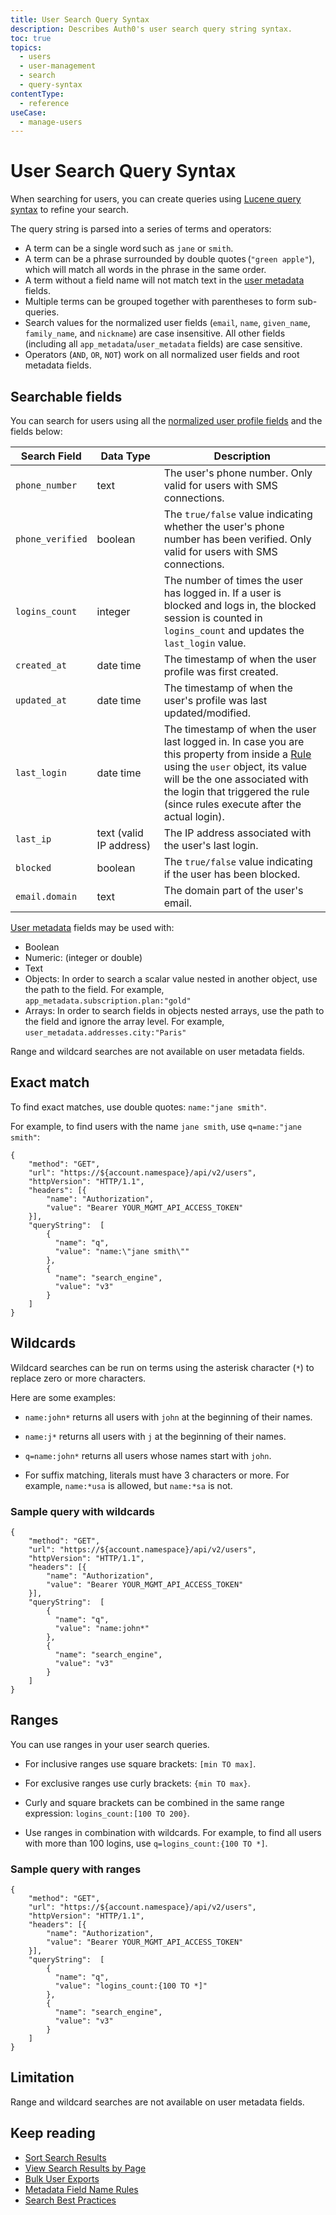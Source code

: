 ```yaml
---
title: User Search Query Syntax
description: Describes Auth0's user search query string syntax.
toc: true
topics:
  - users
  - user-management
  - search
  - query-syntax
contentType:
  - reference
useCase:
  - manage-users
---
```


# User Search Query Syntax

When searching for users, you can create queries using [Lucene query syntax](http://www.lucenetutorial.com/lucene-query-syntax.html) to refine your search.

The query string is parsed into a series of terms and operators:

* A term can be a single word such as `jane` or `smith`.
* A term can be a phrase surrounded by double quotes (`"green apple"`), which will match all words in the phrase in the same order.
* A term without a field name will not match text in the [user metadata](/users/concepts/overview-user-metadata) fields.
* Multiple terms can be grouped together with parentheses to form sub-queries.
* Search values for the normalized user fields (`email`, `name`, `given_name`, `family_name`, and `nickname`) are case insensitive. All other fields (including all `app_metadata`/`user_metadata` fields) are case sensitive.
* Operators (`AND`, `OR`, `NOT`) work on all normalized user fields and root metadata fields.

## Searchable fields

You can search for users using all the [normalized user profile fields](/users/normalized/auth0/normalized-user-profile-schema) and the fields below:

Search&nbsp;Field | Data&nbsp;Type | Description
------|------|-----
`phone_number` | text | The user's phone number. Only valid for users with SMS connections.
`phone_verified` | boolean | The `true/false` value indicating whether the user's phone number has been verified. Only valid for users with SMS connections.
`logins_count` | integer | The number of times the user has logged in. If a user is blocked and logs in, the blocked session is counted in `logins_count` and updates the `last_login` value.
`created_at` | date&nbsp;time | The timestamp of when the user profile was first created.
`updated_at` | date&nbsp;time | The timestamp of when the user's profile was last updated/modified.
`last_login` | date&nbsp;time | The timestamp of when the user last logged in. In case you are this property from inside a [Rule](/rules) using the `user` object, its value will be the one associated with the login that triggered the rule (since rules execute after the actual login).
`last_ip` | text (valid IP&nbsp;address) | The IP address associated with the user's last login.
`blocked` | boolean | The `true/false` value indicating if the user has been blocked.
`email.domain` | text | The domain part of the user's email.

[User metadata](/users/concepts/overview-user-metadata) fields may be used with:
    
* Boolean
* Numeric: (integer or double)
* Text
* Objects: In order to search a scalar value nested in another object, use the path to the field. For example, `app_metadata.subscription.plan:"gold"`
* Arrays: In order to search fields in objects nested arrays, use the path to the field and ignore the array level. For example, `user_metadata.addresses.city:"Paris"`

Range and wildcard searches are not available on user metadata fields.

## Exact match

To find exact matches, use double quotes: `name:"jane smith"`.

For example, to find users with the name `jane smith`, use `q=name:"jane smith"`:

```har
{
    "method": "GET",
    "url": "https://${account.namespace}/api/v2/users",
    "httpVersion": "HTTP/1.1",
    "headers": [{
        "name": "Authorization",
        "value": "Bearer YOUR_MGMT_API_ACCESS_TOKEN"
    }],
    "queryString":  [
        {
          "name": "q",
          "value": "name:\"jane smith\""
        },
        {
          "name": "search_engine",
          "value": "v3"
        }
    ]
}
```

## Wildcards

Wildcard searches can be run on terms using the asterisk character (`*`) to replace zero or more characters. 

Here are some examples: 

* `name:john*` returns all users with `john` at the beginning of their names. 

* `name:j*` returns all users with `j` at the beginning of their names.

* `q=name:john*` returns all users whose names start with `john`.

* For suffix matching, literals must have 3 characters or more. For example, `name:*usa` is allowed, but `name:*sa` is not.

### Sample query with wildcards

```har
{
    "method": "GET",
    "url": "https://${account.namespace}/api/v2/users",
    "httpVersion": "HTTP/1.1",
    "headers": [{
        "name": "Authorization",
        "value": "Bearer YOUR_MGMT_API_ACCESS_TOKEN"
    }],
    "queryString":  [
        {
          "name": "q",
          "value": "name:john*"
        },
        {
          "name": "search_engine",
          "value": "v3"
        }
    ]
}
```

## Ranges

You can use ranges in your user search queries. 

* For inclusive ranges use square brackets: `[min TO max]`.

* For exclusive ranges use curly brackets: `{min TO max}`.

* Curly and square brackets can be combined in the same range expression: `logins_count:[100 TO 200}`. 

* Use ranges in combination with wildcards. For example, to find all users with more than 100 logins, use `q=logins_count:{100 TO *]`.

### Sample query with ranges

```har
{
    "method": "GET",
    "url": "https://${account.namespace}/api/v2/users",
    "httpVersion": "HTTP/1.1",
    "headers": [{
        "name": "Authorization",
        "value": "Bearer YOUR_MGMT_API_ACCESS_TOKEN"
    }],
    "queryString":  [
        {
          "name": "q",
          "value": "logins_count:{100 TO *]"
        },
        {
          "name": "search_engine",
          "value": "v3"
        }
    ]
}
```

## Limitation

Range and wildcard searches are not available on user metadata fields.

## Keep reading

* [Sort Search Results](/users/search/v3/sort-search-results)
* [View Search Results by Page](/users/search/v3/view-search-results-by-page)
* [Bulk User Exports](/users/guides/bulk-user-exports)
* [Metadata Field Name Rules](/users/references/metadata-field-name-rules)
* [Search Best Practices](/best-practices/search-best-practices)
